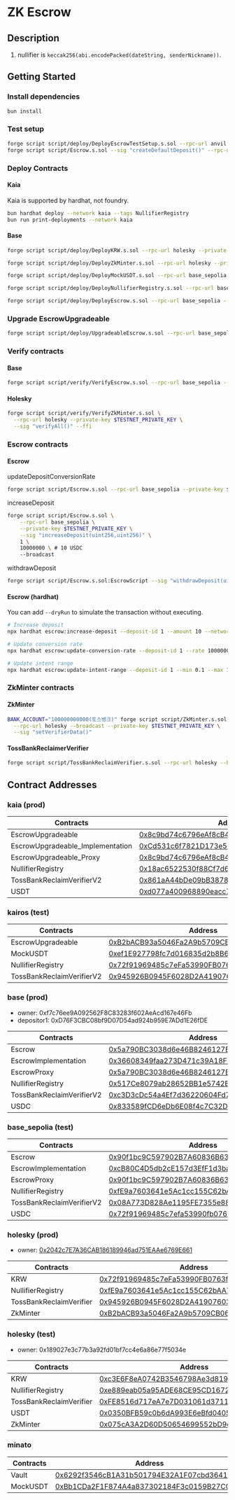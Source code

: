 # ZK Escrow

## Description

1. nullifier is `keccak256(abi.encodePacked(dateString, senderNickname))`.

## Getting Started

### Install dependencies

```sh
bun install
```

### Test setup

```sh
forge script script/deploy/DeployEscrowTestSetup.s.sol --rpc-url anvil --broadcast
forge script script/Escrow.s.sol --sig "createDefaultDeposit()" --rpc-url anvil --broadcast
```

### Deploy Contracts

#### Kaia

Kaia is supported by hardhat, not foundry.

```sh
bun hardhat deploy --network kaia --tags NullifierRegistry
bun run print-deployments --network kaia
```

#### Base

```sh
forge script script/deploy/DeployKRW.s.sol --rpc-url holesky --private-key $TESTNET_PRIVATE_KEY --broadcast

forge script script/deploy/DeployZkMinter.s.sol --rpc-url holesky --private-key $TESTNET_PRIVATE_KEY --broadcast
```

```sh
forge script script/deploy/DeployMockUSDT.s.sol --rpc-url base_sepolia --broadcast

forge script script/deploy/DeployNullifierRegistry.s.sol --rpc-url base_sepolia --broadcast

forge script script/deploy/DeployEscrow.s.sol --rpc-url base_sepolia --private-key $TESTNET_PRIVATE_KEY --broadcast
```

### Upgrade EscrowUpgradeable

```sh
forge script script/deploy/UpgradeableEscrow.s.sol --rpc-url base_sepolia --broadcast
```

### Verify contracts

#### Base

```sh
forge script script/verify/VerifyEscrow.s.sol --rpc-url base_sepolia --sig "verifyAll()"
```

#### Holesky

```sh
forge script script/verify/VerifyZkMinter.s.sol \
  --rpc-url holesky --private-key $TESTNET_PRIVATE_KEY \
  --sig "verifyAll()" --ffi
```

### Escrow contracts

#### Escrow

updateDepositConversionRate

```sh
forge script script/Escrow.s.sol --rpc-url base_sepolia --private-key $TESTNET_PRIVATE_KEY --broadcast --sig "updateDepositConversionRate(uint256,uint256)" 1 1400000000000000000000
```

increaseDeposit

```sh
forge script script/Escrow.s.sol \
    --rpc-url base_sepolia \
    --private-key $TESTNET_PRIVATE_KEY \
    --sig "increaseDeposit(uint256,uint256)" \
    1 \
    10000000 \ # 10 USDC
    --broadcast
```

withdrawDeposit

```sh
forge script script/Escrow.s.sol:EscrowScript --sig "withdrawDeposit(uint256)" 1 --rpc-url base
```

#### Escrow (hardhat)

You can add `--dryRun` to simulate the transaction without executing.

```sh
# Increase deposit
npx hardhat escrow:increase-deposit --deposit-id 1 --amount 10 --network kaia

# Update conversion rate
npx hardhat escrow:update-conversion-rate --deposit-id 1 --rate 1000000000000000000000 --currency USD --network kaia

# Update intent range
npx hardhat escrow:update-intent-range --deposit-id 1 --min 0.1 --max 1 --network kaia
```

### ZkMinter contracts

#### ZkMinter

```sh
BANK_ACCOUNT="100000000000(토스뱅크)" forge script script/ZkMinter.s.sol \
  --rpc-url holesky --broadcast --private-key $TESTNET_PRIVATE_KEY \
  --sig "setVerifierData()"
```

#### TossBankReclaimerVerifier

```sh
forge script script/TossBankReclaimVerifier.s.sol --rpc-url holesky --broadcast --private-key $TESTNET_PRIVATE_KEY --sig addProviderHash
```

## Contract Addresses

### kaia (prod)

| Contracts | Address |
|-----------|---------|
| EscrowUpgradeable | [0x8c9bd74c6796eAf8cB48De320FFbe70021021395](https://kaiascan.io/address/0x8c9bd74c6796eAf8cB48De320FFbe70021021395) |
| EscrowUpgradeable_Implementation | [0xCd531c6f7821D173e56ae9383529D8Ac6fdd13f8](https://kaiascan.io/address/0xCd531c6f7821D173e56ae9383529D8Ac6fdd13f8) |
| EscrowUpgradeable_Proxy | [0x8c9bd74c6796eAf8cB48De320FFbe70021021395](https://kaiascan.io/address/0x8c9bd74c6796eAf8cB48De320FFbe70021021395) |
| NullifierRegistry | [0x18ac6522530f88Cf7d61Dd29609F13397869d330](https://kaiascan.io/address/0x18ac6522530f88Cf7d61Dd29609F13397869d330) |
| TossBankReclaimVerifierV2 | [0x861aA44bDe09bB3878203276487e0aB47239fEA1](https://kaiascan.io/address/0x861aA44bDe09bB3878203276487e0aB47239fEA1) |
| USDT | [0xd077a400968890eacc75cdc901f0356c943e4fdb](https://kaiascan.io/address/0xd077a400968890eacc75cdc901f0356c943e4fdb) |

### kairos (test)

| Contracts | Address |
|-----------|---------|
| EscrowUpgradeable | [0xB2bACB93a5046Fa2A9b5709CB06d41dAb0De6D37](https://kairos.kaiascan.io/address/0xB2bACB93a5046Fa2A9b5709CB06d41dAb0De6D37) |
| MockUSDT | [0xef1E927798fc7d016835d2b8B65367b99919F11E](https://kairos.kaiascan.io/address/0xef1E927798fc7d016835d2b8B65367b99919F11E) |
| NullifierRegistry | [0x72f91969485c7eFa53990FB0763fFA57Ba73F3Be](https://kairos.kaiascan.io/address/0x72f91969485c7eFa53990FB0763fFA57Ba73F3Be) |
| TossBankReclaimVerifierV2 | [0x945926B0945F6028D2A4190760341FCD51250f42](https://kairos.kaiascan.io/address/0x945926B0945F6028D2A4190760341FCD51250f42) |

### base (prod)

- owner: 0xf7c76ee9A092562F8C83283f602AeAcd167e46Fb
- depositor1: 0xD76F3CBC08bf9D07D54ad924b959E7ADd1E26fDE

| Contracts                    | Address                                                                                                                  |
|------------------------------|--------------------------------------------------------------------------------------------------------------------------|
| Escrow | [0x5a790BC3038d6e46B8246127EC05540b424577E4](https://basescan.org/address/0x5a790BC3038d6e46B8246127EC05540b424577E4) |
| EscrowImplementation | [0x36608349faa273D471c39A18F1D632705D96Dfc3](https://basescan.org/address/0x36608349faa273D471c39A18F1D632705D96Dfc3) |
| EscrowProxy | [0x5a790BC3038d6e46B8246127EC05540b424577E4](https://basescan.org/address/0x5a790BC3038d6e46B8246127EC05540b424577E4) |
| NullifierRegistry | [0x517Ce8079ab28652BB1e5742B3B82afb41B8d5CE](https://basescan.org/address/0x517Ce8079ab28652BB1e5742B3B82afb41B8d5CE) |
| TossBankReclaimVerifierV2 | [0xc3D3cDc54a4Ef7d36220604Fd73fa521B6F5Fb6c](https://basescan.org/address/0xc3D3cDc54a4Ef7d36220604Fd73fa521B6F5Fb6c) |
| USDC | [0x833589fCD6eDb6E08f4c7C32D4f71b54bdA02913](https://basescan.org/address/0x833589fCD6eDb6E08f4c7C32D4f71b54bdA02913) |

### base_sepolia (test)

| Contracts                    | Address                                                                                                                  |
|------------------------------|--------------------------------------------------------------------------------------------------------------------------|
| Escrow | [0x90f1bc9C597902B7A60836B63F084d9aC5a657cd](https://sepolia.basescan.org/address/0x90f1bc9C597902B7A60836B63F084d9aC5a657cd) |
| EscrowImplementation | [0xcB80C4D5db2cE157d3EfF1d3ba0FAAe7C25B287F](https://sepolia.basescan.org/address/0xcB80C4D5db2cE157d3EfF1d3ba0FAAe7C25B287F) |
| EscrowProxy | [0x90f1bc9C597902B7A60836B63F084d9aC5a657cd](https://sepolia.basescan.org/address/0x90f1bc9C597902B7A60836B63F084d9aC5a657cd) |
| NullifierRegistry | [0xfE9a7603641e5Ac1cc155C62bAA7242dABf93B5a](https://sepolia.basescan.org/address/0xfE9a7603641e5Ac1cc155C62bAA7242dABf93B5a) |
| TossBankReclaimVerifierV2 | [0x08A773D828Ae1195FE7355e8885bD47456815da1](https://sepolia.basescan.org/address/0x08A773D828Ae1195FE7355e8885bD47456815da1) |
| USDC | [0x72f91969485c7efa53990fb0763ffa57ba73f3be](https://sepolia.basescan.org/address/0x72f91969485c7efa53990fb0763ffa57ba73f3be) |

### holesky (prod)

- owner: [0x2042c7E7A36CAB186189946ad751EAAe6769E661](https://holesky.etherscan.io/address/0x2042c7E7A36CAB186189946ad751EAAe6769E661)

| Contracts               | Address                                                                                                                       |
|-------------------------|-------------------------------------------------------------------------------------------------------------------------------|
| KRW                     | [0x72f91969485c7eFa53990FB0763fFA57Ba73F3Be](https://holesky.etherscan.io/address/0x72f91969485c7eFa53990FB0763fFA57Ba73F3Be) |
| NullifierRegistry       | [0xfE9a7603641e5Ac1cc155C62bAA7242dABf93B5a](https://holesky.etherscan.io/address/0xfE9a7603641e5Ac1cc155C62bAA7242dABf93B5a) |
| TossBankReclaimVerifier | [0x945926B0945F6028D2A4190760341FCD51250f42](https://holesky.etherscan.io/address/0x945926B0945F6028D2A4190760341FCD51250f42) |
| ZkMinter                | [0xB2bACB93a5046Fa2A9b5709CB06d41dAb0De6D37](https://holesky.etherscan.io/address/0xB2bACB93a5046Fa2A9b5709CB06d41dAb0De6D37) |

### holesky (test)

- owner: 0x189027e3c77b3a92fd01bf7cc4e6a86e77f5034e

| Contracts               | Address                                                                                                                       |
|-------------------------|-------------------------------------------------------------------------------------------------------------------------------|
| KRW                     | [0xc3E6F8eA0742B3546798Ae3d81914B86fBd91bC1](https://holesky.etherscan.io/address/0xc3E6F8eA0742B3546798Ae3d81914B86fBd91bC1) |
| NullifierRegistry       | [0xe889eab05a95ADE68CE95CD1672C019B84438347](https://holesky.etherscan.io/address/0xe889eab05a95ADE68CE95CD1672C019B84438347) |
| TossBankReclaimVerifier | [0xFE8516d717eA7e7D031061d371145c346f0464eD](https://holesky.etherscan.io/address/0xFE8516d717eA7e7D031061d371145c346f0464eD) |
| USDT                    | [0x0350BFB59c0b6dA993E6eBfd0405A7C59B97F253](https://holesky.etherscan.io/address/0x0350BFB59c0b6dA993E6eBfd0405A7C59B97F253) |
| ZkMinter                | [0x075cA3A2D60D50654699552bD9d97205c51644aa](https://holesky.etherscan.io/address/0x075cA3A2D60D50654699552bD9d97205c51644aa) |

### minato

| Contracts | Address                                                                                                                                |
|-----------|----------------------------------------------------------------------------------------------------------------------------------------|
| Vault     | [0x6292f3546cB1A31b501794E32A1F07cbd3641c90](https://soneium-minato.blockscout.com/address/0x6292f3546cB1A31b501794E32A1F07cbd3641c90) |
| MockUSDT  | [0xBb1CDa2F1F874A4a837302184F3c0159B27C0B41](https://soneium-minato.blockscout.com/address/0xBb1CDa2F1F874A4a837302184F3c0159B27C0B41) |
